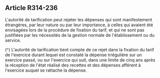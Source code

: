 ## Article R314-236


L'autorité de tarification peut rejeter les dépenses qui sont manifestement étrangères, par leur nature ou par
leur importance, à celles qui avaient été envisagées lors de la procédure de fixation du tarif, et qui ne sont pas
justifiées par les nécessités de la gestion normale de l'établissement ou du service.

(^)
L'autorité de tarification tient compte de ce rejet dans la fixation du tarif de l'exercice durant lequel est
constaté la dépense irrégulière sur un exercice passé, ou sur l'exercice qui suit, dans une limite de cinq ans
après la réception de l'état réalisé des recettes et des dépenses afférent à l'exercice auquel se rattache la
dépense.


